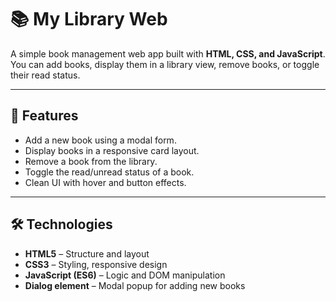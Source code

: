 # 📚 My Library Web

A simple book management web app built with **HTML, CSS, and JavaScript**.  
You can add books, display them in a library view, remove books, or toggle their read status.

---

## 🚀 Features
- Add a new book using a modal form.
- Display books in a responsive card layout.
- Remove a book from the library.
- Toggle the read/unread status of a book.
- Clean UI with hover and button effects.

---

## 🛠️ Technologies
- **HTML5** – Structure and layout
- **CSS3** – Styling, responsive design
- **JavaScript (ES6)** – Logic and DOM manipulation
- **Dialog element** – Modal popup for adding new books
